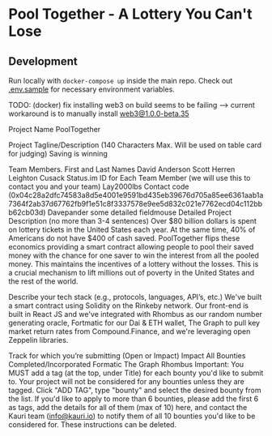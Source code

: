 # Pool Together - A Lottery You Can't Lose

## Development

Run locally with `docker-compose up` inside the main repo. Check out [.env.sample](https://github.com/scottrepreneur/pool-together/blob/master/.env.sample) for necessary environment variables.

TODO: (docker) fix installing web3 on build seems to be failing --> current workaround is to manually install web3@1.0.0-beta.35

Project Name
PoolTogether

Project Tagline/Description (140 Characters Max. Will be used on table card for judging)
Saving is winning

Team Members. First and Last Names
David Anderson
Scott Herren
Leighton Cusack
Status.im ID for Each Team Member (we will use this to contact you and your team)
Lay2000lbs Contact code (0x04c28a2dfc74583a8d5e4001e9591bd435eb39676d705a85ee6361aab1a7364f2ab37d67762fb9f1e51c8f3337578e9ee5d832c021e7762ecd04c112bbb62cb03d)
Davepander
some detailed fieldmouse
Detailed Project Description (no more than 3-4 sentences)
Over $80 billion dollars is spent on lottery tickets in the United States each year. At the same time, 40% of Americans do not have $400 of cash saved. PoolTogether flips these economics providing a smart contract allowing people to pool their saved money with the chance for one saver to win the interest from all the pooled money. This maintains the incentives of a lottery without the losses. This is a crucial mechanism to lift millions out of poverty in the United States and the rest of the world.

Describe your tech stack (e.g., protocols, languages, API’s, etc.)
We've built a smart contract using Solidity on the Rinkeby network. Our front-end is built in React JS and we've integrated with Rhombus as our random number generating oracle, Fortmatic for our Dai & ETH wallet, The Graph to pull key market return rates from Compound.Finance, and we're leveraging open Zeppelin libraries.

Track for which you’re submitting (Open or Impact)
Impact
All Bounties Completed/Incorporated
Formatic
The Graph
Rhombus
Important: You MUST add a tag (at the top, under Title) for each bounty you'd like to submit to. Your project will not be considered for any bounties unless they are tagged. Click "ADD TAG", type "bounty" and select the desired bounty from the list. If you'd like to apply to more than 6 bounties, please add the first 6 as tags, add the details for all of them (max of 10) here, and contact the Kauri team (info@kauri.io) to notify them of all 10 bounties you'd like to be considered for. These instructions can be deleted.
